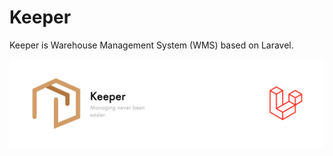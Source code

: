 # Keeper
Keeper is Warehouse Management System (WMS) based on Laravel. 

![Preview](https://github.com/mrandika/web-keeper/blob/main/web-keeper.png?raw=true)